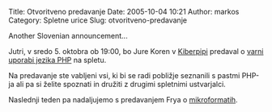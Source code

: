 Title: Otvoritveno predavanje
Date: 2005-10-04 10:21
Author: markos
Category: Spletne urice
Slug: otvoritveno-predavanje

Another Slovenian announcement...

Jutri, v sredo 5. oktobra ob 19:00, bo Jure Koren v
[Kiberpipi](http://www.kiberpipa.org) predaval o [varni uporabi jezika
PHP](http://195.246.11.19/index.php?module=PostCalendar&func=view&Date=20051005&tplview=&viewtype=details&eid=434&print=)
na spletu.

Na predavanje ste vabljeni vsi, ki bi se radi pobližje seznanili s
pastmi PHP-ja ali pa si želite spoznati in družiti z drugimi spletnimi
ustvarjalci.

Naslednji teden pa nadaljujemo s predavanjem Frya o
[mikroformatih](http://www.microformats.org/).

